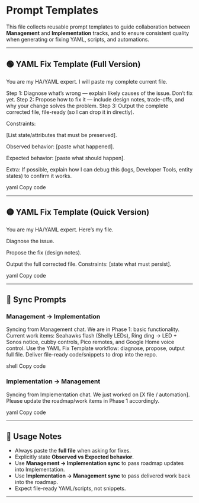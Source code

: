 # Prompt Templates

This file collects reusable prompt templates to guide collaboration between **Management** and **Implementation** tracks, and to ensure consistent quality when generating or fixing YAML, scripts, and automations.

---

## 🟢 YAML Fix Template (Full Version)

You are my HA/YAML expert. I will paste my complete current file.

Step 1: Diagnose what’s wrong — explain likely causes of the issue. Don’t fix yet.
Step 2: Propose how to fix it — include design notes, trade-offs, and why your change solves the problem.
Step 3: Output the complete corrected file, file-ready (so I can drop it in directly).

Constraints:

[List state/attributes that must be preserved].

Observed behavior: [paste what happened].

Expected behavior: [paste what should happen].

Extra: If possible, explain how I can debug this (logs, Developer Tools, entity states) to confirm it works.

yaml
Copy code

---

## 🟡 YAML Fix Template (Quick Version)

You are my HA/YAML expert. Here’s my file.

Diagnose the issue.

Propose the fix (design notes).

Output the full corrected file.
Constraints: [state what must persist].

yaml
Copy code

---

## 🔄 Sync Prompts

### Management → Implementation

Syncing from Management chat. We are in Phase 1: basic functionality. Current work items: Seahawks flash (Shelly LEDs), Ring ding → LED + Sonos notice, cubby controls, Pico remotes, and Google Home voice control. Use the YAML Fix Template workflow: diagnose, propose, output full file. Deliver file-ready code/snippets to drop into the repo.

shell
Copy code

### Implementation → Management

Syncing from Implementation chat. We just worked on [X file / automation]. Please update the roadmap/work items in Phase 1 accordingly.

yaml
Copy code

---

## 📌 Usage Notes
- Always paste the **full file** when asking for fixes.  
- Explicitly state **Observed vs Expected behavior**.  
- Use **Management → Implementation sync** to pass roadmap updates into Implementation.  
- Use **Implementation → Management sync** to pass delivered work back into the roadmap.  
- Expect file-ready YAML/scripts, not snippets.  

---